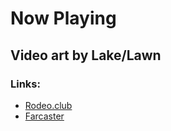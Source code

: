# Now Playing
## Video art by Lake/Lawn
### Links:
- [Rodeo.club](https://rodeo.club/@lake/posts)
- [Farcaster](https://farcaster.xyz/lawn)
